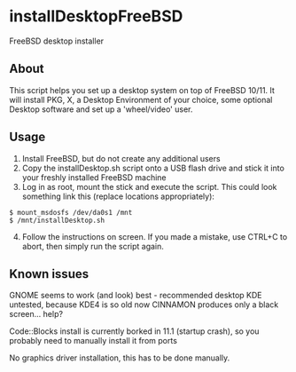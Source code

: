 # installDesktopFreeBSD
FreeBSD desktop installer

## About
This script helps you set up a desktop system on top of FreeBSD 10/11. It will install PKG, X, a Desktop Environment of your choice, some optional Desktop software and set up a 'wheel/video' user.

## Usage
1. Install FreeBSD, but do not create any additional users
2. Copy the installDesktop.sh script onto a USB flash drive and stick it into your freshly installed FreeBSD machine
3. Log in as root, mount the stick and execute the script. This could look something link this (replace locations appropriately):
```
$ mount_msdosfs /dev/da0s1 /mnt
$ /mnt/installDesktop.sh
```
4. Follow the instructions on screen. If you made a mistake, use CTRL+C to abort, then simply run the script again.

## Known issues
GNOME seems to work (and look) best - recommended desktop
KDE untested, because KDE4 is so old now
CINNAMON produces only a black screen... help?

Code::Blocks install is currently borked in 11.1 (startup crash), so you probably need to manually install it from ports

No graphics driver installation, this has to be done manually.
